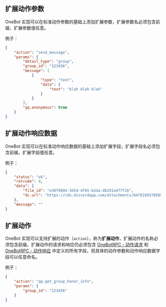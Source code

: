 ## 扩展动作参数

OneBot 实现可以在标准动作参数的基础上添加扩展参数，扩展参数名必须包含前缀，扩展参数值任意。

例子：

```json
{
    "action": "send_message",
    "params": {
        "detail_type": "group",
        "group_id": "123456",
        "message": [
            {
                "type": "text",
                "data": {
                    "text": "blah blah blah"
                }
            }
        ],
        "qq.anonymous": true
    }
}
```

## 扩展动作响应数据

OneBot 实现可以在标准动作响应数据的基础上添加扩展字段，扩展字段名必须包含前缀，扩展字段值任意。

例子：

```json
{
    "status": "ok",
    "retcode": 0,
    "data": {
        "file_id": "e30f9684-3d54-4f65-b2da-db291a477f16",
        "dc.url": "https://cdn.discordapp.com/attachments/847819937858584599/894098742922338315/SAH3YJ26CBB7KBK41.jpg"
    },
    "message": ""
}
```

## 扩展动作

OneBot 实现可以支持扩展的动作（`action`），称为**扩展动作**，扩展动作的名称必须包含前缀。扩展动作的请求和响应仍必须包含 [OneBotRPC - 动作请求](../../onebotrpc/data-protocol/action-request.md) 和 [OneBotRPC - 动作响应](../../onebotrpc/data-protocol/action-response.md) 中定义的所有字段，但具体的动作参数和动作响应数据字段可以任意命名。

例子：

```json
{
    "action": "qq.get_group_honor_info",
    "params": {
        "group_id": "123456"
    }
}
```
